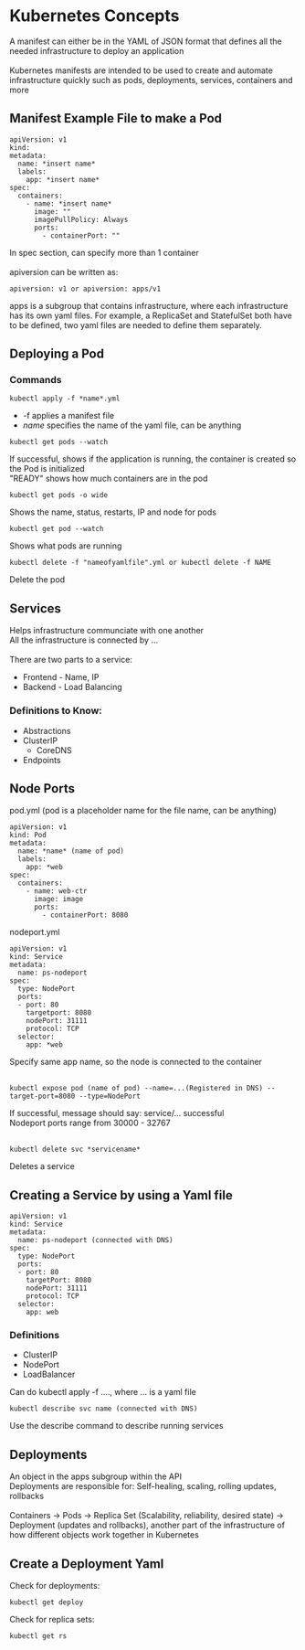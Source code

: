 # Kubernetes Concepts

A manifest can either be in the YAML of JSON format that defines all the needed infrastructure to deploy an application <br>
<br>
Kubernetes manifests are intended to be used to create and automate infrastructure quickly such as pods, deployments, services, containers and more

## Manifest Example File to make a Pod
```
apiVersion: v1
kind: 
metadata: 
  name: *insert name*
  labels:
    app: *insert name*
spec:
  containers:
    - name: *insert name*
      image: ""
      imagePullPolicy: Always
      ports:
        - containerPort: ""
```
In spec section, can specify more than 1 container <br>
<br>
apiversion can be written as: 
```
apiversion: v1 or apiversion: apps/v1
```
apps is a subgroup that contains infrastructure, where each infrastructure has its own yaml files. For example, a ReplicaSet and StatefulSet both have to be defined, two yaml files are needed to define them separately.


## Deploying a Pod
### Commands
```
kubectl apply -f *name*.yml
```
* -f applies a manifest file
* *name* specifies the name of the yaml file, can be anything

```
kubectl get pods --watch
```
If successful, shows if the application is running, the container is created so the Pod is initialized <br>
"READY" shows how much containers are in the pod

```
kubectl get pods -o wide
```
Shows the name, status, restarts, IP and node for pods
```
kubectl get pod --watch
```
Shows what pods are running

```
kubectl delete -f "nameofyamlfile".yml or kubectl delete -f NAME
```
Delete the pod


## Services
Helps infrastructure communciate with one another <br>
All the infrastructure is connected by ... <br>
<br>
There are two parts to a service: <br>
* Frontend - Name, IP
* Backend - Load Balancing

### Definitions to Know:
* Abstractions
* ClusterIP
  *  CoreDNS
* Endpoints  

## Node Ports
pod.yml (pod is a placeholder name for the file name, can be anything)
```
apiVersion: v1
kind: Pod
metadata:
  name: *name* (name of pod)
  labels:
    app: *web
spec:
  containers:
    - name: web-ctr
      image: image
      ports:
        - containerPort: 8080
```
nodeport.yml
```
apiVersion: v1
kind: Service
metadata:
  name: ps-nodeport
spec:
  type: NodePort
  ports:
  - port: 80
    targetport: 8080
    nodePort: 31111
    protocol: TCP
  selector:
    app: *web
```
Specify same app name, so the node is connected to the container <br>
<br>
```
kubectl expose pod (name of pod) --name=...(Registered in DNS) --target-port=8080 --type=NodePort
```
If successful, message should say: service/... successful <br>
Nodeport ports range from 30000 - 32767 <br>
<br>

```
kubectl delete svc *servicename*
```
Deletes a service

## Creating a Service by using a Yaml file

```
apiVersion: v1
kind: Service
metadata:
  name: ps-nodeport (connected with DNS)
spec:
  type: NodePort
  ports:
  - port: 80
    targetPort: 8080
    nodePort: 31111
    protocol: TCP
  selector:
    app: web
```

### Definitions
* ClusterIP
* NodePort
* LoadBalancer 

Can do kubectl apply -f ...., where ... is a yaml file <br>

```
kubectl describe svc name (connected with DNS)
```
Use the describe command to describe running services

## Deployments
An object in the apps subgroup within the API <br>
Deployments are responsible for: Self-healing, scaling, rolling updates, rollbacks <br>
<br>
Containers -> Pods -> Replica Set (Scalability, reliability, desired state) -> Deployment (updates and rollbacks), another part of the infrastructure of how different objects work together in Kubernetes

## Create a Deployment Yaml
Check for deployments:
```
kubectl get deploy
```
Check for replica sets:
```
kubectl get rs
```
